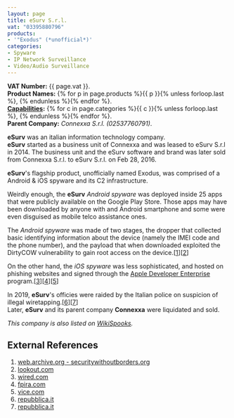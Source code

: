 ```yaml
---
layout: page
title: eSurv S.r.l.
vat: "03395880796"
products:
- '"Exodus" (*unofficial*)'
categories:
- Spyware
- IP Network Surveillance
- Video/Audio Surveillance
---
```


**VAT Number:** {{ page.vat }}.  
**Product Names:** {% for p in page.products %}{{ p }}{% unless forloop.last %}, {% endunless %}{% endfor %}.  
**[Capabilities](/capabilities/):** {% for c in page.categories %}{{ c }}{% unless forloop.last %}, {% endunless %}{% endfor %}.  
**Parent Company:** *Connexxa S.r.l. (02537760791)*.

<!-- more -->

**eSurv** was an italian information technology company.  
**eSurv** started as a business unit of Connexxa and was leased to eSurv S.r.l in 2014. The business unit and the eSurv software and brand was later sold from Connexxa S.r.l. to eSurv S.r.l. on Feb 28, 2016.

**eSurv**'s flagship product, unofficially named Exodus, was comprised of a Android & iOS spyware and its C2 infrastructure.

Weirdly enough, the **eSurv** *Android spyware* was deployed inside 25 apps that were publicly available on the Google Play Store. Those apps may have been downloaded by anyone with and Android smartphone and some were even disguised as mobile telco assistance ones.

The *Android spyware* was made of two stages, the dropper that collected basic identifying information about the device (namely the IMEI code and the phone number), and the payload that when downloaded exploited the DirtyCOW vulnerability to gain root access on the device.[[1](#external-references)][[2](#external-references)]

On the other hand, the *iOS spyware* was less sophisticated, and hosted on phishing websites and signed through the [Apple Developer Enterprise](https://support.apple.com/en-bw/guide/deployment/depce7cefc4d/web) program.[[3](#external-references)][[4](#external-references)][[5](#external-references)]

In 2019, **eSurv**'s officies were raided by the Italian police on suspicion of illegal wiretapping.[[6](#external-references)][[7](#external-references)]  
Later, **eSurv** and its parent company **Connexxa** were liquidated and sold.

*This company is also listed on [WikiSpooks](https://wikispooks.com/wiki/ESurv).*

## External References
1. [web.archive.org - securitywithoutborders.org](https://web.archive.org/web/20230130072229/https://securitywithoutborders.org/blog/2019/03/29/exodus.html)
2. [lookout.com](https://www.lookout.com/threat-intelligence/article/esurv-research)
3. [wired.com](https://www.wired.com/story/exodus-spyware-ios/)
4. [fpira.com](https://fpira.com/blog/2019/04/exodus)
5. [vice.com](https://www.vice.com/en/article/43z93g/hackers-hid-android-malware-in-google-play-store-exodus-esurv)
6. [repubblica.it](https://rep.repubblica.it/ws/detail/intervista/2019/04/09/news/l_hacker_che_ha_svelato_exodus_quelle_app-spia_non_state_rilasciate_per_errore_spyware_minaccia_per_la_democrazia_-223628353/)
7. [repubblica.it](https://www.repubblica.it/cronaca/2019/04/01/news/le_indagini_dei_pm_a_portata_di_hacker_le_intercettazioni_nel_server_all_estero-223066348/
)

